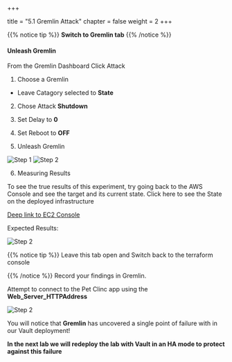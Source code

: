 +++

title = "5.1 Gremlin Attack"
chapter = false
weight = 2
+++

{{% notice tip %}}
__Switch to Gremlin tab__
{{% /notice %}}

#### Unleash Gremlin


From the Gremlin Dashboard Click Attack

1. Choose a Gremlin 
 - Leave Catagory selected to __State__

2. Chose Attack __Shutdown__

3. Set Delay to __0__

4. Set Reboot to __OFF__

5. Unleash Gremlin

![Step 1](/images/lab5/unleash_gremlin.png)
![Step 2](/images/lab5/attack_complete.png)

6. Measuring Results

To see the true results of this experiment, try going back to the AWS Console and see the target and its current state.  Click here to see the State on the deployed infrastructure 

[Deep link to EC2 Console](https://console.aws.amazon.com/ec2/v2/home?region=us-west-2#Instances:tag:Name=aws*;sort=instanceState)

Expected Results:

![Step 2](/images/lab5/ec2_down.png)

{{% notice tip %}}
Leave this tab open and Switch back to the terraform console

{{% /notice %}}
Record your findings in Gremlin.

Attempt to connect to the Pet Clinc app using the __Web_Server_HTTPAddress__

![Step 2](/images/lab5/petclinic-url.png)

You will notice that __Gremlin__ has uncovered a single point of failure with in our Vault deployment! 

__In the next lab we will redeploy the lab with Vault in an HA mode to protect against this failure__




